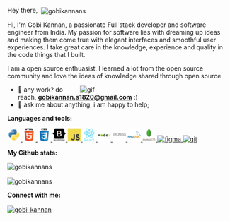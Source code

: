 <p align="left">Hey there,&nbsp;
<img src="https://komarev.com/ghpvc/?username=gobikannans&label=Profile%20views&color=0e75b6&style=flat" alt="gobikannans" align="center" ml="20px" />
</p>

Hi, I'm Gobi Kannan, a passionate Full stack developer and software engineer from India. My passion for software lies with dreaming up ideas and making them come true with elegant interfaces and smoothful user experiences. I take great care in the knowledge, experience and quality in the code things that I built. 

I am a open source enthuasist. I learned a lot from the open source community and love the ideas of knowledge shared through open source.

<img src="https://res.cloudinary.com/dpjowvn70/image/upload/v1674413418/giphy_vcdilm.webp" width="340"  alt="gif" align="right"/>

- 💼 any work? do reach, **gobikannan.s1820@gmail.com** :)
- 💬 ask me about anything, i am happy to help;

**Languages and tools:**

<p align="left"> 
<a href="https://www.python.org" target="_blank" rel="noreferrer"> <img src="https://raw.githubusercontent.com/devicons/devicon/master/icons/python/python-original.svg" alt="python" width="30" height="30"/> </a>
<a href="https://www.w3.org/html/" target="_blank" rel="noreferrer"> <img src="https://raw.githubusercontent.com/devicons/devicon/master/icons/html5/html5-original-wordmark.svg" alt="html5"  width="30" height="30"/> </a>
 <a href="https://www.w3schools.com/css/" target="_blank" rel="noreferrer"> <img src="https://raw.githubusercontent.com/devicons/devicon/master/icons/css3/css3-original-wordmark.svg" alt="css3" width="30" height="30"/> </a> 
 <a href="https://getbootstrap.com" target="_blank" rel="noreferrer"> <img src="https://raw.githubusercontent.com/devicons/devicon/master/icons/bootstrap/bootstrap-plain-wordmark.svg" alt="bootstrap" width="30" height="30"/> </a>
 <a href="https://developer.mozilla.org/en-US/docs/Web/JavaScript" target="_blank" rel="noreferrer"> <img src="https://raw.githubusercontent.com/devicons/devicon/master/icons/javascript/javascript-original.svg" alt="javascript"  width="30" height="30"> </a>
 <a href="https://reactjs.org/" target="_blank" rel="noreferrer"> <img src="https://raw.githubusercontent.com/devicons/devicon/master/icons/react/react-original-wordmark.svg" alt="react" width="30" height="30"/> </a>
 <a href="https://nodejs.org" target="_blank" rel="noreferrer"> <img src="https://raw.githubusercontent.com/devicons/devicon/master/icons/nodejs/nodejs-original-wordmark.svg" alt="nodejs"  width="30" height="30"/> </a> 
  <a href="https://expressjs.com" target="_blank" rel="noreferrer"> <img src="https://raw.githubusercontent.com/devicons/devicon/master/icons/express/express-original-wordmark.svg" alt="express"  width="30" height="30"/> </a>
   <a href="https://www.mysql.com/" target="_blank" rel="noreferrer"> <img src="https://raw.githubusercontent.com/devicons/devicon/master/icons/mysql/mysql-original-wordmark.svg" alt="mysql"  width="30" height="30"/> </a>
 <a href="https://www.mongodb.com/" target="_blank" rel="noreferrer"> <img src="https://raw.githubusercontent.com/devicons/devicon/master/icons/mongodb/mongodb-original-wordmark.svg" alt="mongodb"  width="30" height="30"/> </a>
 <a href="https://www.figma.com/" target="_blank" rel="noreferrer"> <img src="https://www.vectorlogo.zone/logos/figma/figma-icon.svg" alt="figma"  width="30" height="30"/> </a> 
<a href="https://git-scm.com/" target="_blank" rel="noreferrer"> <img src="https://www.vectorlogo.zone/logos/git-scm/git-scm-icon.svg" alt="git" width="30" height="30"/> </a> </p>


**My Github stats:**
<p align="left"><img align="center" src="https://github-readme-stats.vercel.app/api?username=gobikannans&show_icons=true&locale=en" alt="gobikannans"/></p>

<p align="left"><img align="center" src="https://github-readme-streak-stats.herokuapp.com/?user=gobikannans&" alt="gobikannans" /></p> 


**Connect with me:**
<p align="left">
<a href="https://linkedin.com/in/gobi-kannan" target="blank"><img align="center" src="https://raw.githubusercontent.com/rahuldkjain/github-profile-readme-generator/master/src/images/icons/Social/linked-in-alt.svg" alt="gobi-kannan" height="30" width="40" /></a>
</p>


